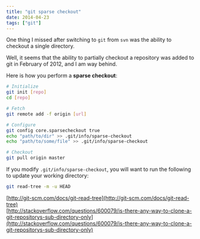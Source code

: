 ```yaml
---
title: "git sparse checkout"
date: 2014-04-23
tags: ["git"]
---
```


One thing I missed after switching to `git` from `svn` was the ability to
checkout a single directory.

Well, it seems that the ability to partially checkout a repository was added to
git in February of 2012, and I am way behind.

Here is how you perform a **sparse checkout**:

```bash
# Initialize
git init [repo]
cd [repo]

# Fetch 
git remote add -f origin [url]

# Configure
git config core.sparsecheckout true
echo "path/to/dir" >> .git/info/sparse-checkout
echo "path/to/some/file" >> .git/info/sparse-checkout

# Checkout
git pull origin master
```

If you modify `.git/info/sparse-checkout`, you will want to run the following
to update your working directory:

```bash
git read-tree -m -u HEAD
```



[http://git-scm.com/docs/git-read-tree](http://git-scm.com/docs/git-read-tree)   
[http://stackoverflow.com/questions/600079/is-there-any-way-to-clone-a-git-repositorys-sub-directory-only](http://stackoverflow.com/questions/600079/is-there-any-way-to-clone-a-git-repositorys-sub-directory-only)   
